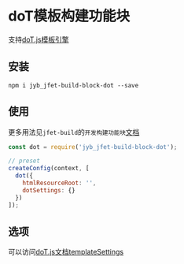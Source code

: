 # doT模板构建功能块

支持[doT.js模板引擎](http://olado.github.io/doT/index.html)

## 安装

```shell
npm i jyb_jfet-build-block-dot --save
```

## 使用

更多用法见`jfet-build`的`开发构建功能块`[文档](../jfet-build/doc/DevelopBlock.md)

```javascript
const dot = require('jyb_jfet-build-block-dot');

// preset
createConfig(context, [
  dot({
    htmlResourceRoot: '',
    dotSettings: {}
  })
]);
```

## 选项

可以访问[doT.js文档templateSettings](http://olado.github.io/doT/index.html)
